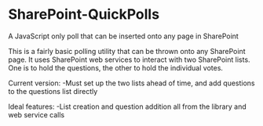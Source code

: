 SharePoint-QuickPolls
=====================

A JavaScript only poll that can be inserted onto any page in SharePoint

This is a fairly basic polling utility that can be thrown onto any SharePoint page. It uses SharePoint web services to interact with two SharePoint lists. One is to hold the questions, the other to hold the individual votes. 

Current version:
-Must set up the two lists ahead of time, and add questions to the questions list directly

Ideal features:
-List creation and question addition all from the library and web service calls
